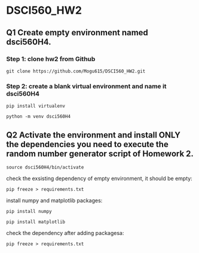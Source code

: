 # DSCI560_HW2

## Q1 Create empty environment named dsci560H4.
### Step 1: clone hw2 from Github
``` 
git clone https://github.com/Mogu615/DSCI560_HW2.git
```
### Step 2: create a blank virtual environment and name it dsci560H4
```
pip install virtualenv
```
```
python -m venv dsci560H4
```
## Q2 Activate the environment and install ONLY the dependencies you need to execute the random number generator script of Homework 2.
```
source dsci560H4/bin/activate
```
check the exsisting dependency of empty environment, it should be empty:
```
pip freeze > requirements.txt
```
install numpy and matplotlib packages:
```
pip install numpy
```
```
pip install matplotlib
```
check the dependency after adding packagesa:
```
pip freeze > requirements.txt
```
